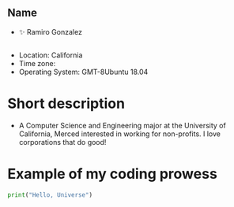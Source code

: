 
## Name 
- :sparkles: Ramiro Gonzalez 
## 
* Location: California
* Time zone: 
* Operating System: GMT-8Ubuntu 18.04
# Short description 
- A Computer Science and Engineering major at the University of California, Merced interested in working for non-profits. I love corporations that do good! 

# Example of my coding prowess 
```python
print("Hello, Universe")
```
